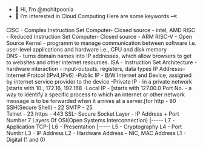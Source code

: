 - 👋 Hi, I’m @mohitpoonia
- 👀 I’m interested in Cloud Computing
Here are some keywords 🗝️:

CISC - Complex Instruction Set Computer- Closed source - intel, AMD
RISC - Reduced Instruction Set Computer- Closed source - ARM
RISC-V  - Open Source
Kernel - programm to manage communication between software i.e. user-level applications and hardware i.e., CPU and disk memory  
DNS - turns domain names into IP addresses, which allow browsers to get to websites and other internet resources.
ISA - Instruction Set Architecture - hardware interaction - input-outputs, registers, data types
IP Addresss- Internet Protcol
 (IPv4,IPv6)     -Public IP - B/W Internet and Device, assigned by internet 
                              service provider to the device 
                 -Private IP - in a private network [starts with 10., 172.16, 192.168
                 -Local IP - [starts with 127.00.0
Port No. - a way to identify a specific process to which an internet or other network message is to be forwarded when it arrives at a server.[for http - 80
                     SSH(Secure Shell) - 22
                     SMTP - 25  
                     Telnet - 23
                     https - 443
SSL- Secure Socket Layer - IP Address + Port Number
7 Layers Of OSI(Open Systems Interconnection)
                   |----- L7 - Application
               TCP-|      L6 - Presentation
                   |----- L5 - Cryptography
                         L4 - Port Numbr
                         L3 - IP Address
                         L2 - Hardware Address - NIC, MAC Address
                         L1 - Digital (1 and 0)
      
                 
